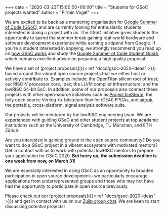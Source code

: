 +++
date = "2020-03-23T15:00:00+00:00"
title = "Students for GSoC projects wanted"
author = "Pirmin Vogel"
+++

We are excited to be back as a mentoring organisation for [Google Summer of Code (GSoC)](https://summerofcode.withgoogle.com/) and are currently looking for enthusiastic students interested in doing a project with us.
The GSoC initiative gives students the opportunity to spend the summer break gaining real-world hardware and software development experience while earning a stipend from Google.
If you're a student interested in applying, we strongly recommend you read up on [how GSoC works](https://summerofcode.withgoogle.com/how-it-works/) and study the [Google Summer of Code Student Guide](https://google.github.io/gsocguides/student/), which contains excellent advice on preparing a high quality proposal.

We have a set of [project proposals]({{< ref "docs/gsoc-2020-ideas" >}}) based around the vibrant open source projects that we either host or actively contribute to.
Examples include: the OpenTitan silicon root of trust; our RISC-V processor core, Ibex; the LLVM compiler infrastructure; and the lowRISC 64-bit SoC.
In addition, some of our proposals also connect these projects with other open-source initiatives such as [Project IceStorm](http://www.clifford.at/icestorm/), the fully open source Verilog-to-bitstream flow for iCE40 FPGAs, and [sigrok](https://sigrok.org/), the portable, cross-platform, signal analysis software suite.

Our projects will be mentored by the lowRISC engineering team.
We are experienced with guiding GSoC and other student projects at top academic institutions such as the University of Cambridge, TU München, and ETH Zürich.

Are you interested in gaining ground in the open source community?
Do you want to do a GSoC project in a vibrant ecosystem with motivated mentors?
Get in contact with us to work with potential lowRISC mentors to prepare your application for GSoC 2020.
**But hurry up, the submission deadline is one week from now, on March 31!**

We are especially interested in using GSoC as an opportunity to broaden participation in open source development—we particularly encourage applications from underrepresented groups and those who may not have had the opportunity to participate in open source previously.

Please check out our [project proposals]({{< ref "docs/gsoc-2020-ideas" >}}) and get in contact with us on our [Zulip group chat](https://lowrisc.zulipchat.com/).
We are keen to start discussing potential projects!
